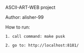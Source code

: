ASCII-ART-WEB project

Author: alisher-99

How to run:

    1. call command: make pusk

    2. go to: http://localhost:8181/
